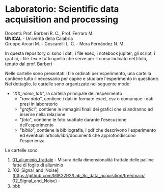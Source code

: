 # Laboratorio: Scientific data acquisition and processing
Docenti: Prof. Barberi R. C., Prof. Ferraro M.<br>
**UNICAL** - Univerità della Calabria<br>
Gruppo Arcuri M. - Coscarelli L. C. - Mora Fernández N. M.

In questa repository ci sono i dati, i file exec, i notebook jupiter, gli script, i grafici, i file .tex e tutto quello che serve per il corso indicato nel titolo, tenuto dal prof. Barberi

Nelle cartelle sono presentati i file ordinati per esperimento, una cartella contiene tutto il necessario per capire e studiare l'esperimento in questione.
Nel dettaglio, le cartelle sono organizzate nel seguente modo:
* "*XX_nome_lab*", la cartella principale dell'esperimento
  * "*raw data*", contiene i dati in formato excel, csv o comunque i dati presi in laboratorio
  * "*grafici*", contiene le immagini finali dei grafici che si andranno ad inserire nella relazione
  * "*foto*", contiene le foto scattate durante l'esecuzione dell'esperimento
  * "*biblio*", contiene la bibliografia, i pdf che descrivono l'esperimento ed eventuali articoli/libri/documenti che approfondiscono l'esperienza  

Le cartelle sono
1. [01_alluminio_frattale](https://github.com/MIK2292/Lab_Sc_data_acquisition/tree/main/01_alluminio_frattale) - Misura della dimensionalità frattale delle palline fatte di foglio di alluminio
2. [02_Signal_and_Noise](https://github.com/MIK2292/Lab_Sc_data_acquisition/tree/main/
02_Signal_and_Noise) - 
3. bbb

